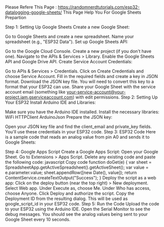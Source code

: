 Please Refere This Page : https://randomnerdtutorials.com/esp32-datalogging-google-sheets/
This Page Help You For Google Sheets Prepartion 

Step 1: Setting Up Google Sheets
Create a new Google Sheet:

Go to Google Sheets and create a new spreadsheet.
Name your spreadsheet (e.g., "ESP32 Data").
Set up Google Sheets API:

Go to the Google Cloud Console.
Create a new project (if you don't have one).
Navigate to the APIs & Services > Library.
Enable the Google Sheets API and Google Drive API.
Create Service Account Credentials:

Go to APIs & Services > Credentials.
Click on Create Credentials and choose Service Account.
Fill in the required fields and create a key in JSON format.
Download the JSON key file. You will need to convert this key to a format that your ESP32 can use.
Share your Google Sheet with the service account email (something like your-service-account@your-project.iam.gserviceaccount.com) with edit permissions.
Step 2: Setting Up Your ESP32
Install Arduino IDE and Libraries:

Make sure you have the Arduino IDE installed.
Install the necessary libraries:
WiFi
HTTPClient
ArduinoJson
Prepare the JSON key:

Open your JSON key file and find the client_email and private_key fields.
You'll use these credentials in your ESP32 code.
Step 3: ESP32 Code
Here is a sample code that reads an analog value from pin A0 and sends it to Google Sheets:


Step 4: Google Apps Script
Create a Google Apps Script:
Open your Google Sheet.
Go to Extensions > Apps Script.
Delete any existing code and paste the following code:
javascript
Copy code
function doGet(e) {
  var sheet = SpreadsheetApp.getActiveSpreadsheet().getActiveSheet();
  var value = e.parameter.value;
  sheet.appendRow([new Date(), value]);
  return ContentService.createTextOutput("Success");
}
Deploy the script as a web app:
Click on the deploy button (near the top right) > New deployment.
Select Web app.
Under Execute as, choose Me.
Under Who has access, choose Anyone.
Click Deploy and authorize the script.
Copy the Deployment ID from the resulting dialog. This will be used as google_script_id in your ESP32 code.
Step 5: Run the Code
Upload the code to your ESP32 using the Arduino IDE.
Open the Serial Monitor to see the debug messages.
You should see the analog values being sent to your Google Sheet every 10 seconds.
